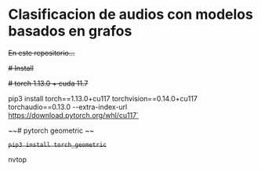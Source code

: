 # Clasificacion de audios con modelos basados en grafos

~~En este repositorio...~~

~~# Install~~

~~# torch 1.13.0 + cuda 11.7~~

pip3 install torch==1.13.0+cu117 torchvision==0.14.0+cu117 torchaudio==0.13.0 --extra-index-url https://download.pytorch.org/whl/cu117`

~~# pytorch geometric ~~

~~`pip3 install torch_geometric`~~


nvtop
